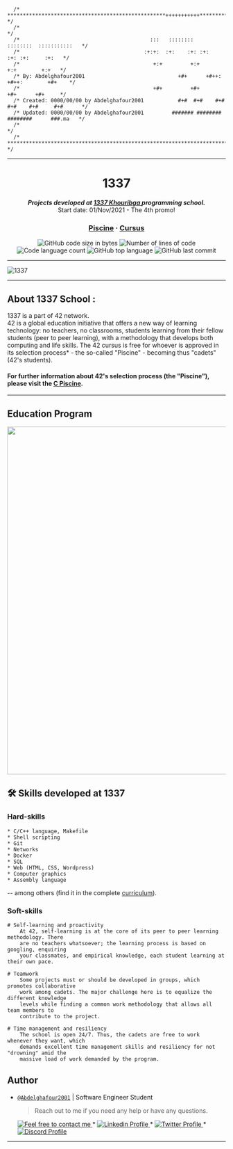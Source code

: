 ```
  /* ***************************************************+++++++++++******************* */
  /*                                                                                   */
  /*                                  	      :::   ::::::::   ::::::::  :::::::::::   */ 
  /*                                        :+:+:  :+:    :+: :+:    :+: :+:     :+:   */ 
  /*                                           +:+         +:+        +:+        +:+   */ 
  /* By: Abdelghafour2001                              +#+      +#++:      +#++:        +#+    */ 
  /*                                           +#+         +#+        +#+      +#+     */ 
  /* Created: 0000/00/00 by Abdelghafour2001           #+#  #+#    #+# #+#    #+#     #+#      */ 
  /* Updated: 0000/00/00 by Abdelghafour2001         ####### ########   ########      ###.ma   */ 
  /*           	                                                                       */ 
  /* ********************************************************************************* */
```
---

<h1 align="center">
	1337
</h1>

<p align="center">
	<b><i>Projects developed at <a href="https://www.1337.ma/">1337 Khouribga </a> programming school.</i></b><br>
	Start date: 01/Nov/2021 - The 4th promo!
</p>

<h3 align="center">
	<a href="https://github.com/Abdelghafour2001/1337/tree/master/Piscine-2021">Piscine</a>
	<span> · </span>
	<a href="https://github.com/Abdelghafour2001/1337/blob/master/42curses/README.md">Cursus</a>
</h3>

<p align="center">
	<img alt="GitHub code size in bytes" src="https://img.shields.io/github/languages/code-size/Abdelghafour2001/1337?color=blueviolet" />
	<img alt="Number of lines of code" src="https://img.shields.io/tokei/lines/github/Abdelghafour2001/1337?color=blueviolet" />
	<img alt="Code language count" src="https://img.shields.io/github/languages/count/Abdelghafour2001/1337?color=blue" />
	<img alt="GitHub top language" src="https://img.shields.io/github/languages/top/Abdelghafour2001/1337?color=blue" />
	<img alt="GitHub last commit" src="https://img.shields.io/github/last-commit/Abdelghafour2001/1337?color=brightgreen" />
</p>

---

![1337](https://github.com/Abdelghafour2001/1337/blob/master/Piscine-2021/imgs/1337.jpg)

---
## About 1337 School :

1337 is a part of 42 network. \
42 is a global education initiative that offers a new way of learning technology:
no teachers, no classrooms, students learning from their fellow students (peer to peer
learning), with a methodology that develops both computing and life skills. The 42 cursus is
free for whoever is approved in its selection process* - the so-called "Piscine" - becoming
thus "cadets" (42's students).

#### For further information about 42's **selection process** (the "Piscine"), please visit the [C Piscine](https://github.com/Abdelghafour2001/1337/tree/master/Piscine-2021).
----

## Education Program
</p>
<p align="center">  
<img src ="https://github.com/Abdelghafour2001/1337/blob/master/Piscine-2021/imgs/3y_edu_program.png" width="800">
</p>

## 🛠️ Skills developed at 1337

### Hard-skills

	* C/C++ language, Makefile
	* Shell scripting
	* Git
	* Networks
	* Docker
	* SQL
	* Web (HTML, CSS, Wordpress)
	* Computer graphics
	* Assembly language

-- among others (find it in the complete [curriculum](https://github.com/Abdelghafour2001/1337/blob/master/42curses/README.md#-42s-galaxy-curriculum)).

### Soft-skills

	# Self-learning and proactivity
		At 42, self-learning is at the core of its peer to peer learning methodology. There
		are no teachers whatsoever; the learning process is based on googling, enquiring
		your classmates, and empirical knowledge, each student learning at their own pace.

	# Teamwork
		Some projects must or should be developed in groups, which promotes collaborative
		work among cadets. The major challenge here is to equalize the different knowledge
		levels while finding a common work methodology that allows all team members to
		contribute to the project.

	# Time management and resiliency
		The school is open 24/7. Thus, the cadets are free to work whenever they want, which
		demands excellent time management skills and resiliency for not "drowning" amid the
		massive load of work demanded by the program.




<!--
## 🌌 42's galaxy (curriculum)

**42cursus** comprises two groups of projects: the first one being known as _"inner circle"_ and the second one, _"outer treks"_ - due to the **Holy Graph** layout (see image below).

The **inner circle** is the basic curriculum, with all projects being mandatory to attain level 7 - which is the minimum level required for activities such as internships and interchange.

The **outer treks** is a collection of diverse project trails in subjects ranging from operational systems to web development which allows cadets to specialize on whatever subject they prefer.

![42's galaxy](https://github.com/Abdelghafour2001/1337/blob/master/Piscine-2021/imgs/Screen%20Shot%202021-12-07%20at%203.31.58%20AM.png)

The table below presents the cursus curriculum in the chronological order in which it was (or is to be) completed by me - projects order and corresponding attained level may vary among students.

### Inner Circle (basic curriculum)

|CIRCLE	|PROJECT							|TECHNOLOGY				|EXPERIENCE		|STATUS						|ATTAINED LEVEL	|
|:-:	|:--								|:--					|--:			|:-:						|:--			|
|00		|[Libft](https://github.com/Abdelghafour2001/1337/tree/master/42curses/libft)|C						|462 XP			|![Project Score - Libft](https://badge42.herokuapp.com/api/project/Abdelghafour2001/Libft)	|level 1 - 6%	|
|01		|[get_next_line](https://github.com/Abdelghafour2001/1337/tree/master/42curses/get_next_line)|C						|882 XP			|![Project Score - get_next_line](https://badge42.herokuapp.com/api/project/Abdelghafour2001/get_next_line)	|level 1 - 57%	|
|02		|[ft_printf](https://github.com/Abdelghafour2001/1337/tree/master/42curses/ft_printf)|C						|882 XP			|![Project Score - ft_printf](https://badge42.herokuapp.com/api/project/Abdelghafour2001/ft_printf)	|level 1 - 98%	|
|03		|[born2beroot](https://github.com/Abdelghafour2001/1337/tree/master/42curses/Born2beRoot)			|Sysadmin				|577 XP			|![Project Score - netwhat](https://badge42.herokuapp.com/api/project/Abdelghafour2001/tree/master/born2beroot)	|level - %	|

-->


## Author

- [`@Abdelghafour2001`]() | Software Engineer Student

    > Reach out to me if you need any help or have any questions.

	<a href="mailto:achraf.elkhnissi@icloud.com">
		<img alt="Feel free to contact me" src="https://img.shields.io/badge/-Ask_me_anything-blue?style=flat&logo=Gmail&logoColor=white&link=mailto:achraf.elkhnissi@gmail.com&color=3d85c6" />
	</a>
	<span> * </span>
    <a href="https://www.linkedin.com/in/Abdelghafour2001/">
        <img alt="Linkedin Profile" src="https://img.shields.io/badge/-Linkedin-0072b1?style=flat&logo=Linkedin&logoColor=white&link=https://www.linkedin.com/in/Abdelghafour2001/" />
    </a>
    <span> * </span>
    <a href="https://twitter.com/suprivada">
        <img alt="Twitter Profile" src="https://img.shields.io/badge/-Twitter-0072b1?style=flat&logo=Twitter&logoColor=white&link=https://www.linkedin.com/in/Abdelghafour2001/&color=1DA1F2" />
    </a>
    <span> * </span>
    <a href="https://www.linkedin.com/in/Abdelghafour2001/">
        <img alt="Discord Profile" src="https://img.shields.io/badge/-Discord-0072b1?style=flat&logo=Discord&logoColor=white&link=https://www.linkedin.com/in/Abdelghafour2001/&color=7289da" />
    </a>
---
